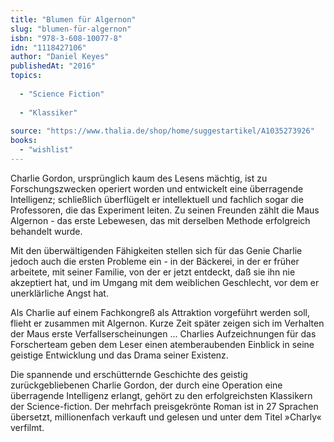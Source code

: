 ```yaml
---
title: "Blumen für Algernon"
slug: "blumen-für-algernon"
isbn: "978-3-608-10077-8"
idn: "1118427106"
author: "Daniel Keyes"
publishedAt: "2016"
topics:
  
  - "Science Fiction"
    
  - "Klassiker"
    
source: "https://www.thalia.de/shop/home/suggestartikel/A1035273926"
books: 
  - "wishlist"
---
```

Charlie Gordon, ursprünglich kaum des Lesens mächtig, ist zu Forschungszwecken 
operiert worden und entwickelt eine überragende Intelligenz; schließlich 
überflügelt er intellektuell und fachlich sogar die Professoren, die das 
Experiment leiten. Zu seinen Freunden zählt die Maus Algernon - das erste 
Lebewesen, das mit derselben Methode erfolgreich behandelt wurde.

Mit den überwältigenden Fähigkeiten stellen sich für das Genie Charlie jedoch 
auch die ersten Probleme ein - in der Bäckerei, in der er früher arbeitete, 
mit seiner Familie, von der er jetzt entdeckt, daß sie ihn nie akzeptiert hat, 
und im Umgang mit dem weiblichen Geschlecht, vor dem er unerklärliche Angst 
hat.

Als Charlie auf einem Fachkongreß als Attraktion vorgeführt werden soll, 
flieht er zusammen mit Algernon. Kurze Zeit später zeigen sich im Verhalten 
der Maus erste Verfallserscheinungen ... Charlies Aufzeichnungen für das 
Forscherteam geben dem Leser einen atemberaubenden Einblick in seine geistige 
Entwicklung und das Drama seiner Existenz.

Die spannende und erschütternde Geschichte des geistig zurückgebliebenen
Charlie Gordon, der durch eine Operation eine überragende Intelligenz erlangt,
gehört zu den erfolgreichsten Klassikern der Science-fiction. Der mehrfach
preisgekrönte Roman ist in 27 Sprachen übersetzt, millionenfach verkauft und
gelesen und unter dem Titel »Charly« verfilmt.